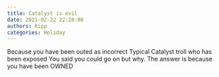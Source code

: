 ```yaml
---
title: Catalyst is evil
date: 2021-02-22 22:28:08
authors: Ripp
categories: Holiday
---
```


 Because you have been outed as incorrect
Typical Catalyst troll who has been exposed 
You said you could go on but why.  The answer is because you have been OWNED